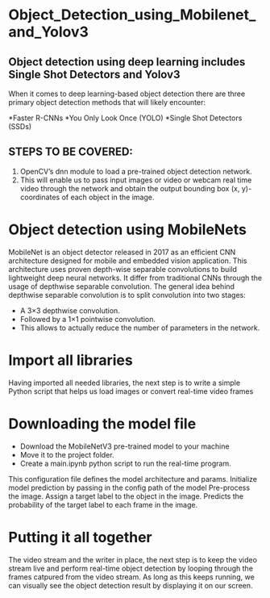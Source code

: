 # Object_Detection_using_Mobilenet_and_Yolov3

## Object detection using deep learning includes Single Shot Detectors and Yolov3

When it comes to deep learning-based object detection there are three primary object detection methods that will likely encounter:

*Faster R-CNNs
*You Only Look Once (YOLO)
*Single Shot Detectors (SSDs)

## STEPS TO BE COVERED:
1. OpenCV’s dnn  module to load a pre-trained object detection network.
2. This will enable us to pass input images or video or webcam real time video through the network and obtain the output bounding box (x, y)-coordinates of each object in the image.

# Object detection using MobileNets
MobileNet is an object detector released in 2017 as an efficient CNN architecture designed for mobile and embedded vision application. This architecture uses proven depth-wise separable convolutions to build lightweight deep neural networks.
It differ from traditional CNNs through the usage of depthwise separable convolution.
The general idea behind depthwise separable convolution is to split convolution into two stages:
* A 3×3 depthwise convolution.
* Followed by a 1×1 pointwise convolution.
* This allows to actually reduce the number of parameters in the network.

# Import all libraries
Having imported all needed libraries, the next step is to write a simple Python script that helps us load images or convert real-time video frames

# Downloading the model file 
* Download the MobileNetV3 pre-trained model to your machine
* Move it to the project folder.
* Create a main.ipynb python script to run the real-time program.

This configuration file defines the model architecture and params.
Initialize model prediction by passing in the config path of the model
Pre-process the image.
Assign a target label to the object in the image.
Predicts the probability of the target label to each frame in the image.

# Putting it all together
The video stream and the writer in place, the next step is to keep the video stream live and perform real-time object detection by looping through the frames catpured from the video stream. As long as this keeps running, we can visually see the object detection result by displaying it on our screen.



